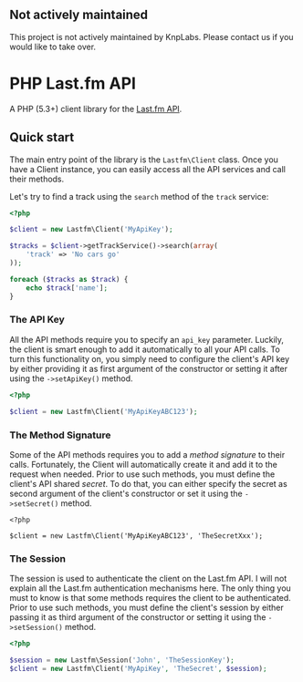 ## Not actively maintained

This project is not actively maintained by KnpLabs. Please contact us if you would like to take over.


PHP Last.fm API
===============

A PHP (5.3+) client library for the [Last.fm API][lastfm-api].

Quick start
-----------

The main entry point of the library is the `Lastfm\Client` class. Once you have
a Client instance, you can easily access all the API services and call their
methods.

Let's try to find a track using the `search` method of the `track` service:

```php
<?php

$client = new Lastfm\Client('MyApiKey');

$tracks = $client->getTrackService()->search(array(
    'track' => 'No cars go'
));

foreach ($tracks as $track) {
    echo $track['name'];
}

```

### The API Key

All the API methods require you to specify an `api_key` parameter. Luckily, the
client is smart enough to add it automatically to all your API calls. To turn
this functionality on, you simply need to configure the client's API key by
either providing it as first argument of the constructor or setting it after
using the `->setApiKey()` method.

```php
<?php

$client = new Lastfm\Client('MyApiKeyABC123');
```

### The Method Signature

Some of the API methods requires you to add a *method signature* to their calls.
Fortunately, the Client will automatically create it and add it to the request
when needed. Prior to use such methods, you must define the client's API shared
*secret*. To do that, you can either specify the secret as second argument of
the client's constructor or set it using the `->setSecret()` method.

```
<?php

$client = new Lastfm\Client('MyApiKeyABC123', 'TheSecretXxx');
```

### The Session

The session is used to authenticate the client on the Last.fm API. I will not
explain all the Last.fm authentication mechanisms here. The only thing you must
to know is that some methods requires the client to be authenticated. Prior to
use such methods, you must define the client's session by either passing it as
third argument of the constructor or setting it using the `->setSession()`
method.

```php
<?php

$session = new Lastfm\Session('John', 'TheSessionKey');
$client = new Lastfm\Client('MyApiKey', 'TheSecret', $session);
```
[lastfm-api]: http://www.lastfm.fr/api
